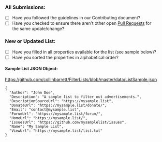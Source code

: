 ### All Submissions:

* [ ] Have you followed the guidelines in our Contributing document?
* [ ] Have you checked to ensure there aren't other open [Pull Requests](../../pulls) for the same update/change?

<!-- You can erase any parts of this template not applicable to your Pull Request. -->

### New or Updated List:

* [ ] Have you filled in all properties available for the list (see sample below)?
* [ ] Have you sorted the properties in alphabetical order?

#### Sample List JSON Object:
https://github.com/collinbarrett/FilterLists/blob/master/data/ListSample.json

```
{
  "Author": "John Doe",
  "Description": "A sample list to filter out advertisements.",
  "DescriptionSourceUrl": "https://mysample.list",
  "DonateUrl": "https://mysample.list/donate/",
  "Email": "contact@mysample.list",
  "ForumUrl": "https://mysample.list/forum/",
  "HomeUrl": "https://mysample.list/",
  "IssuesUrl": "https://github.com/mysamplelist/issues",
  "Name": "My Sample List",
  "ViewUrl": "https://mysample.list/list.txt"
}
```